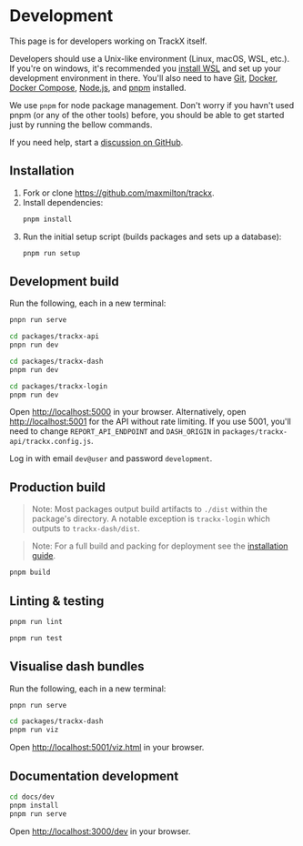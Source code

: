 # Development

This page is for developers working on TrackX itself.

Developers should use a Unix-like environment (Linux, macOS, WSL, etc.). If you're on windows, it's recommended you [install WSL](https://docs.microsoft.com/en-us/windows/wsl/install) and set up your development environment in there. You'll also need to have [Git](https://git-scm.com/), [Docker](https://docs.docker.com/get-docker/), [Docker Compose](https://docs.docker.com/compose/install/), [Node.js](https://nodejs.org/en/download/), and [pnpm](https://pnpm.io/installation) installed.

We use `pnpm` for node package management. Don't worry if you havn't used pnpm (or any of the other tools) before, you should be able to get started just by running the bellow commands.

If you need help, start a [discussion on GitHub](https://github.com/maxmilton/trackx/discussions).

## Installation

1. Fork or clone <https://github.com/maxmilton/trackx>.
1. Install dependencies:
   ```sh
   pnpm install
   ```
1. Run the initial setup script (builds packages and sets up a database):
   ```sh
   pnpm run setup
   ```

## Development build

Run the following, each in a new terminal:

```sh
pnpn run serve
```

```sh
cd packages/trackx-api
pnpn run dev
```

```sh
cd packages/trackx-dash
pnpm run dev
```

```sh
cd packages/trackx-login
pnpm run dev
```

Open <http://localhost:5000> in your browser. Alternatively, open <http://localhost:5001> for the API without rate limiting. If you use 5001, you'll need to change `REPORT_API_ENDPOINT` and `DASH_ORIGIN` in `packages/trackx-api/trackx.config.js`.

Log in with email `dev@user` and password `development`.

## Production build

> Note: Most packages output build artifacts to `./dist` within the package's directory. A notable exception is `trackx-login` which outputs to `trackx-dash/dist`.

> Note: For a full build and packing for deployment see the [installation guide](#/getting-started/installation.md).

```sh
pnpm build
```

## Linting & testing

```sh
pnpm run lint
```

```sh
pnpm run test
```

## Visualise dash bundles

Run the following, each in a new terminal:

```sh
pnpn run serve
```

```sh
cd packages/trackx-dash
pnpm run viz
```

Open <http://localhost:5001/viz.html> in your browser.

## Documentation development

```sh
cd docs/dev
pnpm install
pnpm run serve
```

Open <http://localhost:3000/dev> in your browser.
